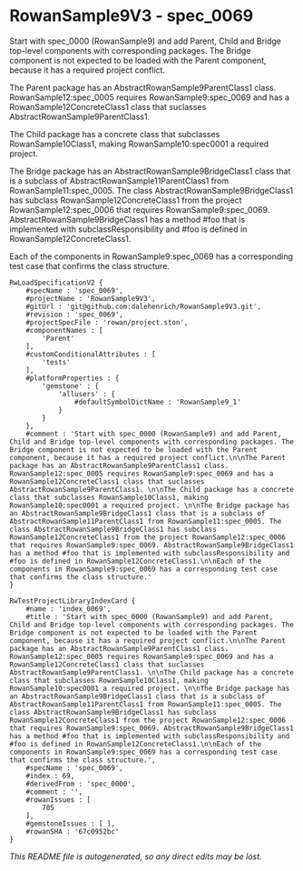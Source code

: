 # RowanSample9V3 - spec_0069
Start with spec_0000 (RowanSample9) and add Parent, Child and Bridge top-level components with corresponding packages. The Bridge component is not expected to be loaded with the Parent component, because it has a required project conflict.

The Parent package has an AbstractRowanSample9ParentClass1 class. RowanSample12:spec_0005 requires RowanSample9:spec_0069 and has a RowanSample12ConcreteClass1 class that suclasses AbstractRowanSample9ParentClass1. 

The Child package has a concrete class that subclasses RowanSample10Class1, making RowanSample10:spec0001 a required project. 

The Bridge package has an AbstractRowanSample9BridgeClass1 class that is a subclass of AbstractRowanSample11ParentClass1 from RowanSample11:spec_0005. The class AbstractRowanSample9BridgeClass1 has subclass RowanSample12ConcreteClass1 from the project RowanSample12:spec_0006 that requires RowanSample9:spec_0069. AbstractRowanSample9BridgeClass1 has a method #foo that is implemented with subclassResponsibility and #foo is defined in RowanSample12ConcreteClass1.

Each of the components in RowanSample9:spec_0069 has a corresponding test case that confirms the class structure.
```
RwLoadSpecificationV2 {
	#specName : 'spec_0069',
	#projectName : 'RowanSample9V3',
	#gitUrl : 'git@github.com:dalehenrich/RowanSample9V3.git',
	#revision : 'spec_0069',
	#projectSpecFile : 'rowan/project.ston',
	#componentNames : [
		'Parent'
	],
	#customConditionalAttributes : [
		'tests'
	],
	#platformProperties : {
		'gemstone' : {
			'allusers' : {
				#defaultSymbolDictName : 'RowanSample9_1'
			}
		}
	},
	#comment : 'Start with spec_0000 (RowanSample9) and add Parent, Child and Bridge top-level components with corresponding packages. The Bridge component is not expected to be loaded with the Parent component, because it has a required project conflict.\n\nThe Parent package has an AbstractRowanSample9ParentClass1 class. RowanSample12:spec_0005 requires RowanSample9:spec_0069 and has a RowanSample12ConcreteClass1 class that suclasses AbstractRowanSample9ParentClass1. \n\nThe Child package has a concrete class that subclasses RowanSample10Class1, making RowanSample10:spec0001 a required project. \n\nThe Bridge package has an AbstractRowanSample9BridgeClass1 class that is a subclass of AbstractRowanSample11ParentClass1 from RowanSample11:spec_0005. The class AbstractRowanSample9BridgeClass1 has subclass RowanSample12ConcreteClass1 from the project RowanSample12:spec_0006 that requires RowanSample9:spec_0069. AbstractRowanSample9BridgeClass1 has a method #foo that is implemented with subclassResponsibility and #foo is defined in RowanSample12ConcreteClass1.\n\nEach of the components in RowanSample9:spec_0069 has a corresponding test case that confirms the class structure.'
}

RwTestProjectLibraryIndexCard {
	#name : 'index_0069',
	#title : 'Start with spec_0000 (RowanSample9) and add Parent, Child and Bridge top-level components with corresponding packages. The Bridge component is not expected to be loaded with the Parent component, because it has a required project conflict.\n\nThe Parent package has an AbstractRowanSample9ParentClass1 class. RowanSample12:spec_0005 requires RowanSample9:spec_0069 and has a RowanSample12ConcreteClass1 class that suclasses AbstractRowanSample9ParentClass1. \n\nThe Child package has a concrete class that subclasses RowanSample10Class1, making RowanSample10:spec0001 a required project. \n\nThe Bridge package has an AbstractRowanSample9BridgeClass1 class that is a subclass of AbstractRowanSample11ParentClass1 from RowanSample11:spec_0005. The class AbstractRowanSample9BridgeClass1 has subclass RowanSample12ConcreteClass1 from the project RowanSample12:spec_0006 that requires RowanSample9:spec_0069. AbstractRowanSample9BridgeClass1 has a method #foo that is implemented with subclassResponsibility and #foo is defined in RowanSample12ConcreteClass1.\n\nEach of the components in RowanSample9:spec_0069 has a corresponding test case that confirms the class structure.',
	#specName : 'spec_0069',
	#index : 69,
	#derivedFrom : 'spec_0000',
	#comment : '',
	#rowanIssues : [
		705
	],
	#gemstoneIssues : [ ],
	#rowanSHA : '67c0952bc'
}
```

*This README file is autogenerated, so any direct edits may be lost.*
